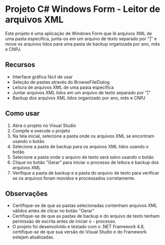 # Projeto C# Windows Form - Leitor de arquivos XML

Este projeto é uma aplicação de Windows Form que lê arquivos XML de uma pasta específica, junta-os em um arquivo de texto separado por "|" e move os arquivos lidos para uma pasta de backup organizada por ano, mês e CNPJ.

## Recursos

- Interface gráfica fácil de usar
- Seleção de pastas através do BrowseFileDialog
- Leitura de arquivos XML de uma pasta específica
- Juntar arquivos XML lidos em um arquivo de texto separado por "|"
- Backup dos arquivos XML lidos organizado por ano, mês e CNPJ


## Como usar

1. Abra o projeto no Visual Studio
2. Compile e execute o projeto
3. Na tela inicial, selecione a pasta onde os arquivos XML se encontram usando o botão
4. Selecione a pasta de backup para os arquivos XML lidos usando o botão
5. Selecione a pasta onde o arquivo de texto será salvo usando o botão
6. Clique no botão "Gerar" para iniciar o processo de leitura e backup dos arquivos XML
7. Verifique a pasta de backup e a pasta do arquivo de texto para verificar se os arquivos foram movidos e processados corretamente.

## Observações

- Certifique-se de que as pastas selecionadas contenham arquivos XML válidos antes de clicar no botão "Gerar"
- Certifique-se de que as pastas de backup e do arquivo de texto tenham permissão de escrita antes de iniciar o - processo.
- O projeto foi desenvolvido e testado com o .NET Framework 4.8, certifique-se de que sua versão do Visual Studio e do Framework estejam atualizadas.

